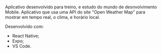 Aplicativo desenvolvido para treino, e estudo do mundo de desnvolvimento Mobile.
Aplicativo que usa uma API do site "Open Weather Map" para mostrar em tempo real, o clima, e horário local.

Desenvolvido com:
- React Native;
- Expo;
- VS Code.
